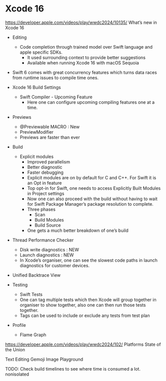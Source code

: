#  Xcode 16

https://developer.apple.com/videos/play/wwdc2024/10135/
What’s new in Xcode 16

- Editing
    - Code completion through trained model over Swift language and apple specific SDKs.
        - It used surrounding context to provide better suggestions
        - Available when running Xcode 16 with macOS Sequoia

- Swift 6 comes with great concurrency features which turns data races from runtime issues to compile time ones.

- Xcode 16 Build Settings
    - Swift Compiler - Upcoming Feature
        - Here one can configure upcoming compiling features one at a time.


- Previews
    - @Previewable MACRO : New
    - PreviewModifier
    - Previews are faster than ever


- Build
    - Explicit modules
        - Improved parallelism
        - Better diagnostic
        - Faster debugging
        - Explicit modules are on by default for C and C++. For Swift it is an Opt in feature
        - Top opt-in for Swift, one needs to access Explicitly Built Modules in Project settings
        - Now one can also proceed with the build without having to wait for Swift Package Manager’s package resolution to complete.
        - Three phases
            - Scan
            - Build Modules
            - Build Source
        - One gets a much better breakdown of one’s build


- Thread Performance Checker
    - Disk write diagnostics : NEW
    - Launch diagnostics : NEW
    - In Xcode’s organiser, one can see the slowest code paths in launch diagnostics for customer devices.


- Unified Backtrace View


- Testing
    - Swift Tests
    - One can tag multiple tests which then Xcode will group together in organiser to show together, also one can then run those tests together.
    - Tags can be used to include or exclude any tests from test plan

- Profile
    - Flame Graph


https://developer.apple.com/videos/play/wwdc2024/102/
Platforms State of the Union


Text Editing
Gemoji
Image Playground

TODO:
Check build timelines to see where time is consumed a lot.
nonisolated